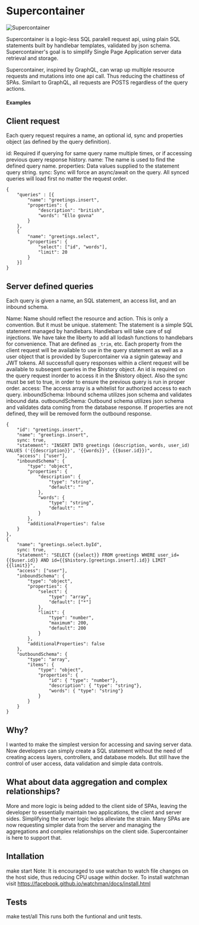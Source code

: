 # Supercontainer

![Supercontainer](https://github.com/jzumbrun/Supercontainer-app/blob/master/public/assets/images/logo.svg?sanitize=1)

Supercontainer is a logic-less SQL paralell request api, using plain SQL statements built by handlebar templates, validated by json schema.
Supercontainer's goal is to simplify Single Page Application server data retrieval and storage.

Supercontainer, inspired by GraphQL, can wrap up multiple resource requests and mutations into one api call. Thus reducing
the chattiness of SPAs. Similart to GraphQL, all requests are POSTS regardless of the query actions.

#### Examples

## Client request
Each query request requires a name, an optional id, sync and properties object (as defined by the query definition).

id: Required if querying for same query name multiple times, or if accessing previous query response history.
name: The name is used to find the defined query name.
properties: Data values supplied to the statement query string.
sync: Sync will force an async/await on the query. All synced queries will load first no matter the request order.

```
{
    "queries" : [{
        "name": "greetings.insert",
        "properties": {
            "description": "british",
            "words": "Ello govna"
        }
    },
    {
        "name": "greetings.select",
        "properties": {
            "select": ["id", "words"],
            "limit": 20
        }
    }]
}
```

## Server defined queries
Each query is given a name, an SQL statement, an access list, and an inbound schema.

Name: Name should reflect the resource and action. This is only a convention. But it must be unique.
statement: The statement is a simple SQL statement managed by handlebars. Handlebars will take care of sql injections.
    We have take the liberty to add all lodash functions to handlebars for convenience. That are defined as `_trim`, etc.
    Each property from the client request will be available to use in the query statement as well as a user object
    that is provided by Supercontainer via a signin gateway and JWT tokens.
    All successfull query responses within a client request will be available to subseqent queries in the $history object.
    An id is required on the query request inorder to access it in the $history object. Also the sync must be set to true, in
    order to ensure the previous query is run in proper order.
access: The access array is a whitelist for authorized access to each query.
inboundSchema: Inbound schema utilizes json schema and validates inbound data.
outboundSchema: Outbound schema utilizes json schema and validates data coming from the database response.
    If properties are not defined, they will be removed form the outbound response.
```
{
    "id": "greetings.insert",
    "name": "greetings.insert",
    sync: true,
    "statement": "INSERT INTO greetings (description, words, user_id) VALUES ('{{description}}', '{{words}}', {{$user.id}})",
    "access": ["user"],
    "inboundSchema": {
        "type": "object",
        "properties": {
            "description": {
                "type": "string",
                "default": ""
            },
            "words": {
                "type": "string",
                "default": ""
            }
        },
        "additionalProperties": false
    }
},
{
    "name": "greetings.select.byId",
    sync: true,
    "statement": "SELECT {{select}} FROM greetings WHERE user_id={{$user.id}} AND id={{$history.[greetings.insert].id}} LIMIT {{limit}}",
    "access": ["user"],
    "inboundSchema": {
        "type": "object",
        "properties": {
            "select": {
                "type": "array",
                "default": ["*"]
            },
            "limit": {
                "type": "number",
                "maximum": 200,
                "default": 200
            }
        },
        "additionalProperties": false
    },
    "outboundSchema": {
        "type": "array",
        "items": { 
            "type": "object",
            "properties": {
                "id": { "type": "number"},
                "description": { "type": "string"},
                "words": { "type": "string"}
            }
        }
    }
}

```

## Why?
I wanted to make the simplest version for accessing and saving server data. Now developers can simply create a SQL statement without the
need of creating access layers, controllers, and database models. But still have the control of user access, data validation and simple data controls.

## What about data aggregation and complex relationships?
More and more logic is being added to the client side of SPAs, leaving the developer to essentially maintain two applications, the client and server sides.
Simplifying the server logic helps alleviate the strain. Many SPAs are now requesting simpler data from the server and managing the aggregations and complex relationships on the client side. Supercontainer is here to support that.

## Intallation
make start
Note: It is encouraged to use watchan to watch file changes on the host side, thus reducing CPU usage within docker.
To install watchman visit https://facebook.github.io/watchman/docs/install.html

## Tests
make test/all
This runs both the funtional and unit tests.
